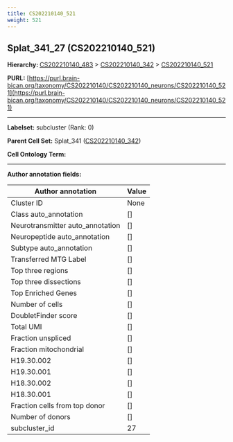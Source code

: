 ```yaml
---
title: CS202210140_521
weight: 521
---
```

## Splat_341_27 (CS202210140_521)
<b>Hierarchy: </b>
[CS202210140_483](../CS202210140_483) >
[CS202210140_342](../CS202210140_342) >
[CS202210140_521](../CS202210140_521)

**PURL:** [https://purl.brain-bican.org/taxonomy/CS202210140/CS202210140_neurons/CS202210140_521](https://purl.brain-bican.org/taxonomy/CS202210140/CS202210140_neurons/CS202210140_521)

---


**Labelset:** subcluster (Rank: 0)

**Parent Cell Set:** Splat_341 ([CS202210140_342](../CS202210140_342))



**Cell Ontology Term:** 

[MARKER GENES.]: #


---

[TRANSFERRED ANNOTATIONS.]: #


[AUTHOR ANNOTATION FIELDS.]: #


**Author annotation fields:**

| Author annotation | Value |
|-------------------|-------|
|Cluster ID|None|
|Class auto_annotation|[]|
|Neurotransmitter auto_annotation|[]|
|Neuropeptide auto_annotation|[]|
|Subtype auto_annotation|[]|
|Transferred MTG Label|[]|
|Top three regions|[]|
|Top three dissections|[]|
|Top Enriched Genes|[]|
|Number of cells|[]|
|DoubletFinder score|[]|
|Total UMI|[]|
|Fraction unspliced|[]|
|Fraction mitochondrial|[]|
|H19.30.002|[]|
|H19.30.001|[]|
|H18.30.002|[]|
|H18.30.001|[]|
|Fraction cells from top donor|[]|
|Number of donors|[]|
|subcluster_id|27|
